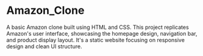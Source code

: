 # Amazon_Clone
A basic Amazon clone built using HTML and CSS. This project replicates Amazon's user interface, showcasing the homepage design, navigation bar, and product display layout. It's a static website focusing on responsive design and clean UI structure.

